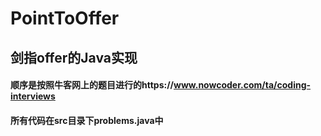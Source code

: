 # PointToOffer
## 剑指offer的Java实现
#### 顺序是按照牛客网上的题目进行的https://www.nowcoder.com/ta/coding-interviews
#### 所有代码在src目录下problems.java中
